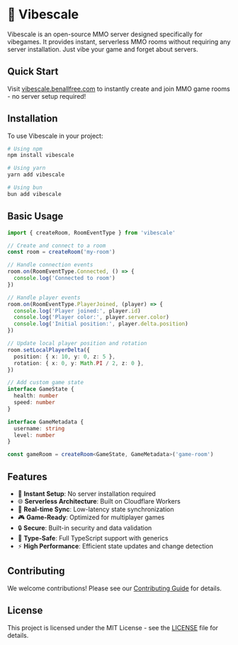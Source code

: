 # 🌊 Vibescale

Vibescale is an open-source MMO server designed specifically for vibegames. It provides instant, serverless MMO rooms without requiring any server installation. Just vibe your game and forget about servers.

## Quick Start

Visit [vibescale.benallfree.com](https://vibescale.benallfree.com) to instantly create and join MMO game rooms - no server setup required!

## Installation

To use Vibescale in your project:

```bash
# Using npm
npm install vibescale

# Using yarn
yarn add vibescale

# Using bun
bun add vibescale
```

## Basic Usage

```typescript
import { createRoom, RoomEventType } from 'vibescale'

// Create and connect to a room
const room = createRoom('my-room')

// Handle connection events
room.on(RoomEventType.Connected, () => {
  console.log('Connected to room')
})

// Handle player events
room.on(RoomEventType.PlayerJoined, (player) => {
  console.log('Player joined:', player.id)
  console.log('Player color:', player.server.color)
  console.log('Initial position:', player.delta.position)
})

// Update local player position and rotation
room.setLocalPlayerDelta({
  position: { x: 10, y: 0, z: 5 },
  rotation: { x: 0, y: Math.PI / 2, z: 0 },
})

// Add custom game state
interface GameState {
  health: number
  speed: number
}

interface GameMetadata {
  username: string
  level: number
}

const gameRoom = createRoom<GameState, GameMetadata>('game-room')
```

## Features

- 🚀 **Instant Setup**: No server installation required
- 🌐 **Serverless Architecture**: Built on Cloudflare Workers
- 🔄 **Real-time Sync**: Low-latency state synchronization
- 🎮 **Game-Ready**: Optimized for multiplayer games
- 🔒 **Secure**: Built-in security and data validation
- 🎯 **Type-Safe**: Full TypeScript support with generics
- ⚡ **High Performance**: Efficient state updates and change detection

## Contributing

We welcome contributions! Please see our [Contributing Guide](CONTRIBUTING.md) for details.

## License

This project is licensed under the MIT License - see the [LICENSE](LICENSE) file for details.
